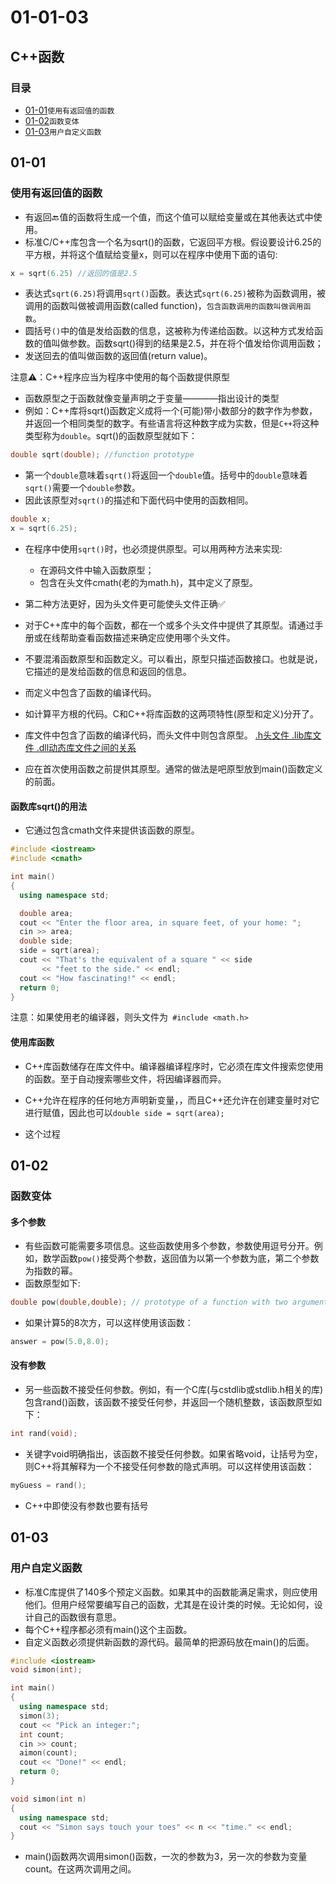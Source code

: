 # 01-01-03
## C++函数

### 目录
* [01-01](https://github.com/TYRMars/AlgorithmLearn/tree/master/CppLearn/01-01-03#01-01)`使用有返回值的函数`
* [01-02](https://github.com/TYRMars/AlgorithmLearn/tree/master/CppLearn/01-01-03#01-02)`函数变体`
* [01-03](https://github.com/TYRMars/AlgorithmLearn/tree/master/CppLearn/01-01-03#01-03)`用户自定义函数`


## 01-01
### 使用有返回值的函数

* 有返回🔙值的函数将生成一个值，而这个值可以赋给变量或在其他表达式中使用。
* 标准C/C++库包含一个名为sqrt()的函数，它返回平方根。假设要设计6.25的平方根，并将这个值赋给变量x，则可以在程序中使用下面的语句:

```Cpp
x = sqrt(6.25) //返回的值是2.5
```

* 表达式`sqrt(6.25)`将调用`sqrt()`函数。表达式`sqrt(6.25)`被称为函数调用，被调用的函数叫做被调用函数(called function)，`包含函数调用的函数叫做调用函数`。
* 圆括号`()`中的值是发给函数的信息，这被称为传递给函数。以这种方式发给函数的值叫做参数。函数sqrt()得到的结果是2.5，并在将个值发给你调用函数；
* 发送回去的值叫做函数的返回值(return value)。

注意⚠️：C++程序应当为程序中使用的每个函数提供原型

* 函数原型之于函数就像变量声明之于变量————指出设计的类型
* 例如：C++库将sqrt()函数定义成将一个(可能)带小数部分的数字作为参数，并返回一个相同类型的数字。有些语言将这种数字成为实数，但是`C++`将这种类型称为`double`。sqrt()的函数原型就如下：

```Cpp
double sqrt(double); //function prototype
```

* 第一个`double`意味着`sqrt()`将返回一个`double`值。括号中的`double`意味着`sqrt()`需要一个`double`参数。
* 因此该原型对`sqrt()`的描述和下面代码中使用的函数相同。

```Cpp
double x;
x = sqrt(6.25);
```

* 在程序中使用`sqrt()`时，也必须提供原型。可以用两种方法来实现:
    * 在源码文件中输入函数原型；
    * 包含在头文件cmath(老的为math.h)，其中定义了原型。

* 第二种方法更好，因为头文件更可能使头文件正确✅
* 对于C++库中的每个函数，都在一个或多个头文件中提供了其原型。请通过手册或在线帮助查看函数描述来确定应使用哪个头文件。
* 不要混淆函数原型和函数定义。可以看出，原型只描述函数接口。也就是说，它描述的是发给函数的信息和返回的信息。
* 而定义中包含了函数的编译代码。
* 如计算平方根的代码。C和C++将库函数的这两项特性(原型和定义)分开了。
* 库文件中包含了函数的编译代码，而头文件中则包含原型。 [.h头文件 .lib库文件 .dll动态库文件之间的关系](http://blog.csdn.net/yusiguyuan/article/details/12649737)
* 应在首次使用函数之前提供其原型。通常的做法是吧原型放到main()函数定义的前面。

#### 函数库sqrt()的用法

* 它通过包含cmath文件来提供该函数的原型。

```Cpp
#include <iostream>
#include <cmath>

int main()
{
  using namespace std;

  double area;
  cout << "Enter the floor area, in square feet, of your home: ";
  cin >> area;
  double side;
  side = sqrt(area);
  cout << "That's the equivalent of a square " << side
       << "feet to the side." << endl;
  cout << "How fascinating!" << endl;
  return 0;
}
```

注意：如果使用老的编译器，则头文件为` #include <math.h>`

#### 使用库函数

* C++库函数储存在库文件中。编译器编译程序时，它必须在库文件搜索您使用的函数。至于自动搜索哪些文件，将因编译器而异。

* C++允许在程序的任何地方声明新变量，，而且C++还允许在创建变量时对它进行赋值，因此也可以`double side = sqrt(area);`
* 这个过程

## 01-02
### 函数变体

#### 多个参数

* 有些函数可能需要多项信息。这些函数使用多个参数，参数使用逗号分开。例如，数学函数`pow()`接受两个参数，返回值为以第一个参数为底，第二个参数为指数的幂。
* 函数原型如下:

```Cpp
double pow(double,double); // prototype of a function with two arguments
```

* 如果计算5的8次方，可以这样使用该函数：

```Cpp
answer = pow(5.0,8.0);
```

#### 没有参数

* 另一些函数不接受任何参数。例如，有一个C库(与cstdlib或stdlib.h相关的库)包含rand()函数，该函数不接受任何参，并返回一个随机整数，该函数原型如下：

```Cpp
int rand(void);
```

* 关键字void明确指出，该函数不接受任何参数。如果省略void，让括号为空，则C++将其解释为一个不接受任何参数的隐式声明。可以这样使用该函数：

```Cpp
myGuess = rand();
```

* C++中即使没有参数也要有括号

## 01-03
### 用户自定义函数

* 标准C库提供了140多个预定义函数。如果其中的函数能满足需求，则应使用他们。但用户经常要编写自己的函数，尤其是在设计类的时候。无论如何，设计自己的函数很有意思。
* 每个C++程序都必须有main()这个主函数。
* 自定义函数必须提供新函数的源代码。最简单的把源码放在main()的后面。

```Cpp
#include <iostream>
void simon(int);

int main()
{
  using namespace std;
  simon(3);
  cout << "Pick an integer:";
  int count;
  cin >> count;
  aimon(count);
  cout << "Done!" << endl;
  return 0;
}

void simon(int n)
{
  using namespace std;
  cout << "Simon says touch your toes" << n << "time." << endl;
}
```

* main()函数两次调用simon()函数，一次的参数为3，另一次的参数为变量count。在这两次调用之间。

